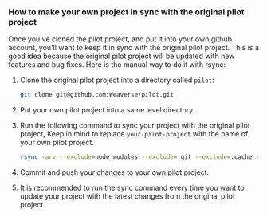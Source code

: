### How to make your own project in sync with the original pilot project

Once you've cloned the pilot project, and put it into your own github account, you'll want to keep it in sync with the
original pilot project. This is a good idea because the original pilot project will be updated with new features and bug
fixes.
Here is the manual way to do it with rsync:

1. Clone the original pilot project into a directory called `pilot`:

    ```bash
    git clone git@github.com:Weaverse/pilot.git
    ```
2. Put your own pilot project into a same level directory.

3. Run the following command to sync your project with the original pilot project, Keep in mind to
   replace `your-pilot-project` with the name of your own pilot project.

    ```bash
    rsync -arv --exclude=node_modules --exclude=.git --exclude=.cache --exclude=.turbo --exclude=dist --exclude=.env ./pilot/ ./your-pilot-project
    ```

4. Commit and push your changes to your own pilot project.
5. It is recommended to run the sync command every time you want to update your project with the latest changes from the
   original pilot project.
